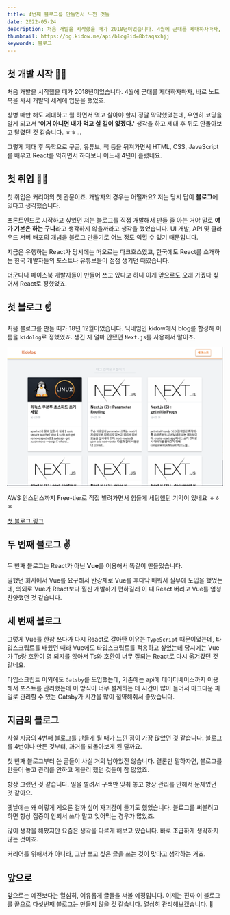 ```yaml
---
title: 4번째 블로그를 만들면서 느낀 것들
date: 2022-05-24
description: 처음 개발을 시작했을 때가 2018년이었습니다. 4월에 군대를 제대하자마자, 바로 노트북을 사서 개발의 세계에 입문을 했었죠.
thumbnail: https://og.kidow.me/api/blog?id=8btaqsxhjj
keywords: 블로그
---
```


## 첫 개발 시작 👨‍💻

처음 개발을 시작했을 때가 2018년이었습니다. 4월에 군대를 제대하자마자, 바로 노트북을 사서 개발의 세계에 입문을 했었죠.

상병 때만 해도 제대하고 뭘 하면서 먹고 살아야 할지 정말 막막했었는데, 우연히 코딩을 알게 되고서 **'이거 아니면 내가 먹고 살 길이 없겠다.'** 생각을 하고 제대 후 뒤도 안돌아보고 달렸던 것 같습니다. ㅎㅎ...

그렇게 제대 후 독학으로 구글, 유튜브, 책 등을 뒤져가면서 HTML, CSS, JavaScript를 배우고 React를 익히면서 하다보니 어느새 4년이 흘렀네요.

## 첫 취업 👨‍🔧

첫 취업은 커리어의 첫 관문이죠. 개발자의 경우는 어떨까요? 저는 당시 답이 **블로그**에 있다고 생각했습니다.

프론트엔드로 시작하고 싶었던 저는 블로그를 직접 개발해서 만들 줄 아는 거야 말로 **얘가 기본은 하는 구나**라고 생각하지 않을까라고 생각을 했었습니다. UI 개발, API 및 클라우드 서버 배포의 개념을 블로그 만들기로 어느 정도 익힐 수 있기 때문입니다.

지금은 유행하는 React가 당시에는 떠오르는 다크호스였고, 한국에도 React를 소개하는 한국 개발자들의 포스트나 유튜브들이 점점 생기던 때였습니다.

더군다나 페이스북 개발자들이 만들어 쓰고 있다고 하니 이게 앞으로도 오래 가겠다 싶어서 React로 정했었죠.

## 첫 블로그 ☝️

처음 블로그를 만들 때가 18년 12월이었습니다. 닉네임인 kidow에서 blog를 합성해 이름을 `kidolog`로 정했었죠. 생긴 지 얼마 안됐던 `Next.js`를 사용해서 말이죠.

![첫 블로그 만들던 시절](next_kidolog.png)

AWS 인스턴스까지 Free-tier로 직접 빌려가면서 힘들게 세팅했던 기억이 있네요 ㅎㅎㅎ

[첫 블로그 링크](https://github.com/kidow/next-kidolog)

## 두 번째 블로그 ✌️

두 번째 블로그는 React가 아닌 **Vue**를 이용해서 똑같이 만들었습니다.

일했던 회사에서 Vue를 요구해서 반강제로 Vue를 후다닥 배워서 실무에 도입을 했었는데, 의외로 Vue가 React보다 훨씬 개발하기 편하길래 이 때 React 버리고 Vue를 엄청 찬양했던 것 같습니다.

## 세 번째 블로그

그렇게 Vue를 한참 쓰다가 다시 React로 갈아탄 이유는 `TypeScript` 때문이었는데, 타입스크립트를 배웠던 때라 Vue에도 타입스크립트를 적용하고 싶었는데 당시에는 Vue가 Ts랑 호환이 영 되지를 않아서 Ts와 호환이 너무 잘되는 React로 다시 옮겨갔던 것 같네요.

타입스크립트 이외에도 `Gatsby`를 도입했는데, 기존에는 api에 데이터베이스까지 이용해서 포스트를 관리했는데 이 방식이 너무 설계하는 데 시간이 많이 들어서 마크다운 파일로 관리할 수 있는 Gatsby가 시간을 많이 절약해줘서 좋았습니다.

## 지금의 블로그

사실 지금의 4번째 블로그를 만들게 될 때가 느낀 점이 가장 많았던 것 같습니다. 블로그를 4번이나 만든 것부터, 과거를 되돌아보게 된 달까요.

첫 번째 블로그부터 쓴 글들이 사실 거의 남아있진 않습니다. 결론만 말하자면, 블로그를 만들어 놓고 관리를 안하고 게을리 했던 것들이 참 많았죠.

항상 그랬던 것 같습니다. 일을 벌려서 구색만 맞춰 놓고 항상 관리를 안해서 문제였던 것 같아요.

옛날에는 왜 이렇게 게으른 걸까 싶어 자괴감이 들기도 했었습니다. 블로그를 써볼려고 하면 항상 집중이 안되서 쓰다 말고 잊어먹는 경우가 많았죠.

많이 생각을 해봤지만 요즘은 생각을 다르게 해보고 있습니다. 바로 조급하게 생각하지 않는 것이죠.

커리어를 위해서가 아니라, 그냥 쓰고 싶은 글을 쓰는 것이 맞다고 생각하는 거죠.

## 앞으로

앞으로는 예전보다는 열심히, 여유롭게 글들을 써볼 예정입니다. 이제는 진짜 이 블로그를 끝으로 다섯번째 블로그는 만들지 않을 것 같습니다. 열심히 관리해보겠습니다. 🤛
